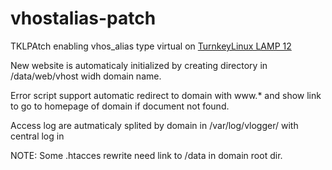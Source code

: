 vhostalias-patch
================

TKLPAtch enabling vhos_alias type virtual on [TurnkeyLinux LAMP 12](http://www.turnkeylinux.org/lampstack)

New website is automaticaly initialized by creating directory in /data/web/vhost widh domain name.

Error script support automatic redirect to domain with www.* and show link to go to homepage of domain if document not found.

Access log are autmaticaly splited by domain in /var/log/vlogger/<domain> with central log in 

NOTE: Some .htacces rewrite need link to /data in domain root dir.
